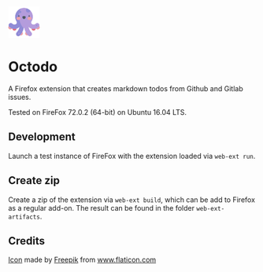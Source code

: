 ![Octodo](icons/octopus.png)

# Octodo
A Firefox extension that creates markdown todos from Github and Gitlab issues.

Tested on FireFox 72.0.2 (64-bit) on Ubuntu 16.04 LTS.

## Development
Launch a test instance of FireFox with the extension loaded via `web-ext run`.

## Create zip
Create a zip of the extension via `web-ext build`,
which can be add to Firefox as a regular add-on.
The result can be found in the folder `web-ext-artifacts`.

## Credits

<div><a href="https://www.flaticon.com/free-icon/octopus_1717824">Icon</a> made by <a href="https://www.flaticon.com/authors/freepik" title="Freepik">Freepik</a> from <a href="https://www.flaticon.com/" title="Flaticon">www.flaticon.com</a></div>
